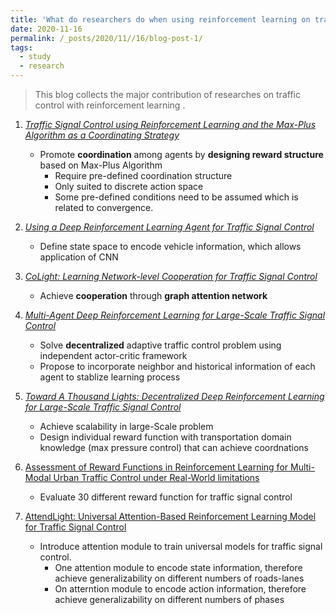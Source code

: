 ```yaml
---
title: 'What do researchers do when using reinforcement learning on traffic control'
date: 2020-11-16
permalink: /_posts/2020/11//16/blog-post-1/ 
tags:
  - study
  - research
---
```


> This blog collects the major contribution of researches on traffic control with reinforcement learning .

1.  [_Traffic Signal Control using Reinforcement Learning and the Max-Plus Algorithm as a Coordinating Strategy_](https://ieeexplore.ieee.org/stamp/stamp.jsp?arnumber=6338911)

    * Promote **coordination** among agents by **designing reward structure** based on Max-Plus Algorithm
        * Require pre-defined coordination structure
        * Only suited to discrete action space
        * Some pre-defined conditions need to be assumed which is related to convergence.

2.  [_Using a Deep Reinforcement Learning Agent for Traffic Signal Control_](https://arxiv.org/pdf/1611.01142.pdf) 

    * Define state space to encode vehicle information, which allows application of CNN

3.  [_CoLight: Learning Network-level Cooperation for Traffic Signal Control_](https://dl.acm.org/doi/pdf/10.1145/3357384.3357902)    
    
    * Achieve **cooperation** through **graph attention network**
   
4.  [_Multi-Agent Deep Reinforcement Learning for Large-Scale Traffic Signal Control_](https://ieeexplore.ieee.org/stamp/stamp.jsp?tp=&arnumber=8667868)

    * Solve **decentralized** adaptive traffic control problem using independent actor-critic framework 
    * Propose to incorporate neighbor and historical information of each agent to stablize learning process

5.  [_Toward A Thousand Lights: Decentralized Deep Reinforcement Learning for Large-Scale Traffic Signal Control_](https://ojs.aaai.org/index.php/AAAI/article/view/5744)

    * Achieve scalability in large-Scale problem
    * Design individual reward function with transportation domain knowledge (max pressure control) that can achieve coordnations
    
6. [Assessment of Reward Functions in Reinforcement Learning for Multi-Modal Urban Traffic Control under Real-World limitations](https://arxiv.org/pdf/2010.08819.pdf)
    * Evaluate 30 different reward function for traffic signal control

7. [AttendLight: Universal Attention-Based Reinforcement Learning Model for Traffic Signal Control](https://proceedings.neurips.cc/paper/2020/file/29e48b79ae6fc68e9b6480b677453586-Paper.pdf)
    * Introduce attention module to train universal models for traffic signal control. 
        * One attention module to encode state information, therefore achieve generalizability on different numbers of roads-lanes
        * On atterntion module to encode action information, therefore achieve generalizability on different numbers of phases